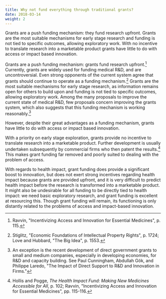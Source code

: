 ```yaml
---
title: Why not fund everything through traditional grants?
date: 2018-03-14
weight: 2
---
```


Grants are a push funding mechanism: they fund research upfront. Grants are the most suitable mechanisms for early stage research and funding is not tied to specific outcomes, allowing exploratory work. With no incentive to translate research into a marketable product grants have little to do with access or impact based innovation.

Grants are a push funding mechanism: grants fund research upfront.[^5]
Currently, grants are widely used for funding medical R&D, and are
uncontroversial. Even strong opponents of the current system agree that
grants should continue to operate as a funding mechanism.[^6] Grants are
the most suitable mechanisms for early stage research, as information
remains open for others to build upon and funding is not tied to
specific outcomes, allowing exploratory work. Among the many proposals
to improve the current state of medical R&D, few proposals concern
improving the grants system, which also suggests that this funding
mechanism is working reasonably.[^7]

However, despite their great advantages as a funding mechanism, grants
have little to do with access or impact based innovation.

With a priority on early stage exploration, grants provide no incentive
to translate research into a marketable product. Further development is
usually undertaken subsequently by commercial firms who then patent the
results.[^8] This makes grant funding far removed and poorly suited to
dealing with the problem of access.

With regards to health impact, grant funding does provide a significant
boost to innovation, but does not exert strong incentives regarding
health impact because grants are provided upfront, and it is very
difficult to predict health impact before the research is transformed
into a marketable product. It might also be undesirable for all funding
to be directly tied to health impact: we need basic exploratory
research, and grant funding is excellent at resourcing this. Though
grant funding will remain, its functioning is only distantly related to
the problems of access and impact-based innovation.

[^5]: Ravvin, "Incentivizing Access and Innovation for Essential
    Medicines", p. 115.

[^6]: Stiglitz, "Economic Foundations of Intellectual Property Rights",
    p. 1724; Love and Hubbard, "The Big Idea", p. 1553.

[^7]: An exception is the recent development of direct government grants
    to small and medium companies, especially in developing economies,
    for R&D and capacity building. See Paul Cunningham, Abdullah Gök,
    and Philippe Laredo, "The Impact of Direct Support to R&D and
    Innovation in Firms."

[^8]: Hollis and Pogge, *The Health Impact Fund: Making New Medicines
    Accessible for All*, p. 102; Ravvin, "Incentivizing Access and
    Innovation for Essential Medicines", pp. 115-116.
